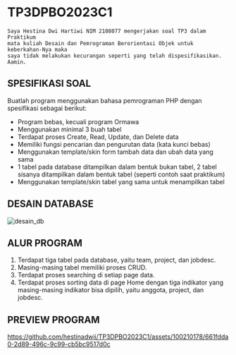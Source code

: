 # TP3DPBO2023C1

    Saya Hestina Dwi Hartiwi NIM 2108077 mengerjakan soal TP3 dalam Praktikum
    mata kuliah Desain dan Pemrograman Berorientasi Objek untuk keberkahan-Nya maka 
    saya tidak melakukan kecurangan seperti yang telah dispesifikasikan. Aamin.

## SPESIFIKASI SOAL
Buatlah program menggunakan bahasa pemrograman PHP dengan spesifikasi sebagai berikut:
- Program bebas, kecuali program Ormawa
- Menggunakan minimal 3 buah tabel
- Terdapat proses Create, Read, Update, dan Delete data
- Memiliki fungsi pencarian dan pengurutan data (kata kunci bebas)
- Menggunakan template/skin form tambah data dan ubah data yang sama
- 1 tabel pada database ditampilkan dalam bentuk bukan tabel, 2 tabel sisanya ditampilkan dalam bentuk tabel (seperti contoh saat praktikum)
- Menggunakan template/skin tabel yang sama untuk menampilkan tabel

## DESAIN DATABASE
![desain_db](https://github.com/hestinadwii/TP3DPBO2023C1/assets/100210178/79173b0c-3175-4386-bffb-2357a35a2169)

## ALUR PROGRAM
1. Terdapat tiga tabel pada database, yaitu team, project, dan jobdesc.
2. Masing-masing tabel memiliki proses CRUD.
3. Terdapat proses searching di setiap page data.
4. Terdapat proses sorting data di page Home dengan tiga indikator yang masing-masing indikator bisa dipilih, yaitu anggota, project, dan jobdesc.

## PREVIEW PROGRAM
https://github.com/hestinadwii/TP3DPBO2023C1/assets/100210178/661fdda0-2d89-496c-9c99-cb5bc9517d0c

